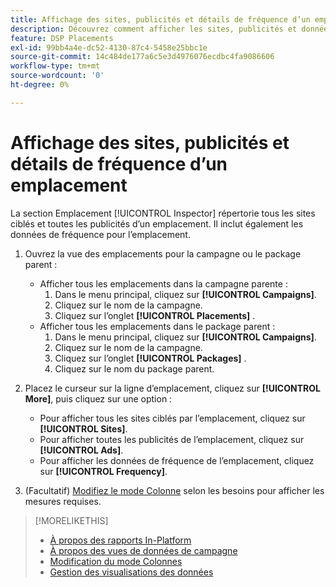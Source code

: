 ```yaml
---
title: Affichage des sites, publicités et détails de fréquence d’un emplacement
description: Découvrez comment afficher les sites, publicités et données de fréquence ciblés pour un emplacement.
feature: DSP Placements
exl-id: 99bb4a4e-dc52-4130-87c4-5458e25bbc1e
source-git-commit: 14c484de177a6c5e3d4976076ecdbc4fa9086606
workflow-type: tm+mt
source-wordcount: '0'
ht-degree: 0%

---
```


# Affichage des sites, publicités et détails de fréquence d’un emplacement

La section Emplacement [!UICONTROL Inspector] répertorie tous les sites ciblés et toutes les publicités d’un emplacement. Il inclut également les données de fréquence pour l’emplacement.

1. Ouvrez la vue des emplacements pour la campagne ou le package parent :

   * Afficher tous les emplacements dans la campagne parente :
      1. Dans le menu principal, cliquez sur **[!UICONTROL Campaigns]**.
      1. Cliquez sur le nom de la campagne.
      1. Cliquez sur l’onglet **[!UICONTROL Placements]** .
   * Afficher tous les emplacements dans le package parent :
      1. Dans le menu principal, cliquez sur **[!UICONTROL Campaigns]**.
      1. Cliquez sur le nom de la campagne.
      1. Cliquez sur l’onglet **[!UICONTROL Packages]** .
      1. Cliquez sur le nom du package parent.


1. Placez le curseur sur la ligne d’emplacement, cliquez sur **[!UICONTROL More]**, puis cliquez sur une option :
   * Pour afficher tous les sites ciblés par l’emplacement, cliquez sur **[!UICONTROL Sites]**.
   * Pour afficher toutes les publicités de l’emplacement, cliquez sur **[!UICONTROL Ads]**.
   * Pour afficher les données de fréquence de l’emplacement, cliquez sur **[!UICONTROL Frequency]**.

1. (Facultatif) [Modifiez le mode Colonne](column-view-change.md) selon les besoins pour afficher les mesures requises.

>[!MORELIKETHIS]
>
>* [À propos des rapports In-Platform](campaign-reports-about.md)
>* [À propos des vues de données de campagne](campaign-data-views-about.md)
>* [Modification du mode Colonnes](column-view-change.md)
>* [Gestion des visualisations des données](campaign-data-visualization-manage.md)

